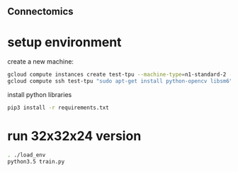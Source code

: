 ## Connectomics

# setup environment
create a new machine: 
```bash
gcloud compute instances create test-tpu --machine-type=n1-standard-2 --image-project=ml-images --image-family=tf-1-9 --scopes=cloud-platform
gcloud compute ssh test-tpu "sudo apt-get install python-opencv libsm6"
```

install python libraries
```bash
pip3 install -r requirements.txt
```

# run 32x32x24 version
```bash
. ./load_env
python3.5 train.py
```
